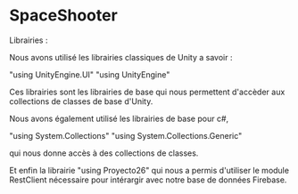 # SpaceShooter


Librairies :

Nous avons utilisé les librairies classiques de Unity a savoir :
  
  "using UnityEngine.UI"
  "using UnityEngine"
  
 Ces librairies sont les librairies de base qui nous permettent d'accèder aux collections de classes de base d'Unity.
 
Nous avons également utilisé les librairies de base pour c#, 

  "using System.Collections"
  "using System.Collections.Generic"
  
qui nous donne accès à des collections de classes. 
  
Et enfin la librairie "using Proyecto26" qui nous a permis d'utiliser le module RestClient nécessaire pour intérargir avec notre base de données Firebase.  


